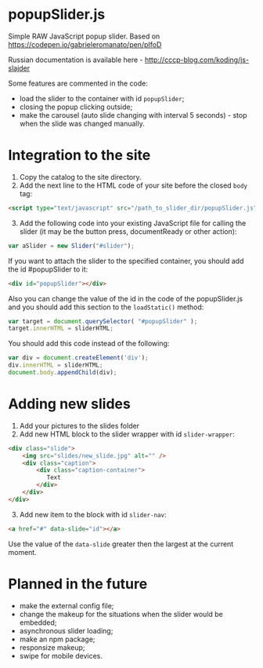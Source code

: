 # popupSlider.js
Simple RAW JavaScript popup slider. Based on https://codepen.io/gabrieleromanato/pen/pIfoD

Russian documentation is available here - http://cccp-blog.com/koding/js-slajder

Some features are commented in the code:

- load the slider to the container with id `popupSlider`;
- closing the popup clicking outside;
- make the carousel (auto slide changing with interval 5 seconds) - stop when the slide was changed manually.

# Integration to the site
1. Copy the catalog to the site directory.
2. Add the next line to the HTML code of your site before the closed `body` tag:

```html
<script type="text/javascript" src="/path_to_slider_dir/popupSlider.js"></script>
```
3. Add the following code into your existing JavaScript file for calling the slider (it may be the button press, documentReady or other action):

```javascript
var aSlider = new Slider("#slider");
```

If you want to attach the slider to the specified container, you should add the id #popupSlider to it:

```html
<div id="popupSlider"></div>
```

Also you can change the value of the id in the code of the popupSlider.js and you should add this section to the `loadStatic()` method:

```javascript
var target = document.querySelector( "#popupSlider" );
target.innerHTML = sliderHTML;
```

You should add this code instead of the following:

```javascript
var div = document.createElement('div');
div.innerHTML = sliderHTML;
document.body.appendChild(div);
```

# Adding new slides
1. Add your pictures to the slides folder
2. Add new HTML block to the slider wrapper with id `slider-wrapper`:

```html
<div class="slide">
    <img src="slides/new_slide.jpg" alt="" />
    <div class="caption">
        <div class="caption-container">
           Text
        </div>
    </div>
</div>
```

3. Add new item to the block with id `slider-nav`:

```html
<a href="#" data-slide="id"></a>
```
Use the value of the `data-slide` greater then the largest at the current moment.

# Planned in the future
- make the external config file;
- change the makeup for the situations when the slider would be embedded;
- asynchronous slider loading;
- make an npm package;
- responsize makeup;
- swipe for mobile devices.
